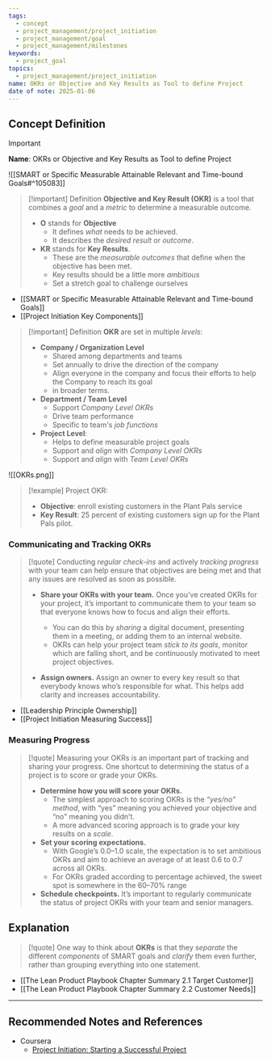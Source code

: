 ```yaml
---
tags:
  - concept
  - project_management/project_initiation
  - project_management/goal
  - project_management/milestones
keywords:
  - project_goal
topics:
  - project_management/project_initiation
name: OKRs or Objective and Key Results as Tool to define Project
date of note: 2025-01-06
---
```


## Concept Definition

>[!important]
>**Name**: OKRs or Objective and Key Results as Tool to define Project

![[SMART or Specific Measurable Attainable Relevant and Time-bound Goals#^105083]]


>[!important] Definition
>**Objective and Key Result (OKR)** is a tool that combines a *goal* and a *metric* to determine a measurable outcome.
>- **O** stands for **Objective** 
>	- It defines *what* needs to be achieved.
>	- It describes the *desired result* or *outcome*.
>- **KR** stands for **Key Results**.
>	- These are the *measurable outcomes* that define when the objective has been met.
>	- Key results should be a little more *ambitious*
>	- Set a stretch goal to challenge ourselves

- [[SMART or Specific Measurable Attainable Relevant and Time-bound Goals]]
- [[Project Initiation Key Components]]


>[!important] Definition
>**OKR** are set in multiple *levels*:
>- **Company / Organization Level**
>	- Shared among departments and teams
>	- Set annually to drive the direction of the company
>	- Align everyone in the company and focus their efforts to help the Company to reach its goal
>	- in broader terms.
>- **Department / Team Level**
>	- Support *Company Level OKRs*
>	- Drive team performance
>	- Specific to team's *job functions*
>- **Project Level**:
>	- Helps to define measurable project goals
>	- Support and *align* with *Company Level OKRs*
>	- Support and *align* with *Team Level OKRs*


![[OKRs.png]]

>[!example]
>Project OKR:
>- **Objective**: enroll existing customers in the Plant Pals service
>- **Key Result**: 25 percent of existing customers sign up for the Plant Pals pilot.

### Communicating and Tracking OKRs

>[!quote]
>Conducting *regular check-ins* and actively *tracking progress* with your team can help ensure that objectives are being met and that any issues are resolved as soon as possible.
> 
>- **Share your OKRs with your team.** Once you’ve created OKRs for your project, it’s important to communicate them to your team so that everyone knows how to focus and align their efforts. 
>	- You can do this by *sharing* a digital document, presenting them in a meeting, or adding them to an internal website. 
>	- OKRs can help your project team *stick to its goals*, monitor which are falling short, and be continuously motivated to meet project objectives. 
> 
>- **Assign owners.** Assign an owner to every key result so that everybody knows who’s responsible for what. This helps add clarity and increases accountability.

- [[Leadership Principle Ownership]]
- [[Project Initiation Measuring Success]]

### Measuring Progress

>[!quote]
>Measuring your OKRs is an important part of tracking and sharing your progress. One shortcut to determining the status of a project is to score or grade your OKRs. 
> 
> - **Determine how you will score your OKRs.**
> 	- The simplest approach to scoring OKRs is the *“yes/no” method*, with “yes” meaning you achieved your objective and “no” meaning you didn’t.
> 	- A more advanced scoring approach is to grade your key results on a *scale*.
> - **Set your scoring expectations.** 
> 	- With Google’s 0.0–1.0 scale, the expectation is to set ambitious OKRs and aim to achieve an average of at least 0.6 to 0.7 across all OKRs.
> 	- For OKRs graded according to percentage achieved, the sweet spot is somewhere in the 60–70% range
> - **Schedule checkpoints.** It’s important to regularly communicate the status of project OKRs with your team and senior managers.



## Explanation

>[!quote]
>One way to think about **OKRs** is that they *separate* the different *components* of SMART goals and *clarify* them even further, rather than grouping everything into one statement.



- [[The Lean Product Playbook Chapter Summary 2.1 Target Customer]]
- [[The Lean Product Playbook Chapter Summary 2.2 Customer Needs]]




-----------
##  Recommended Notes and References

- Coursera
	- [Project Initiation: Starting a Successful Project](https://www.coursera.org/learn/project-initiation-google/home/welcome)